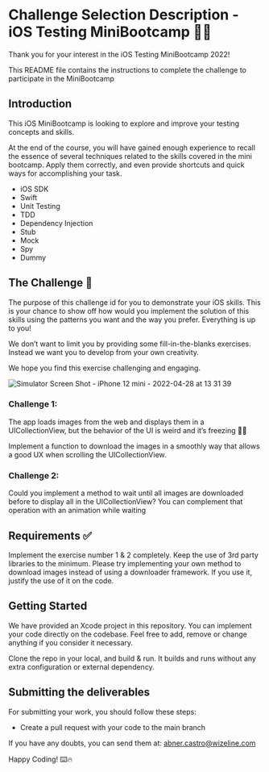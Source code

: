 # Challenge Selection Description - iOS Testing MiniBootcamp 🚀📲

Thank you for your interest in the iOS Testing MiniBootcamp 2022!

This README file contains the instructions to complete the challenge to participate in the MiniBootcamp

## Introduction
This iOS MiniBootcamp is looking to explore and improve your testing concepts and skills.

At the end of the course, you will have gained enough experience to recall the essence of several techniques related to the skills covered in the mini bootcamp. Apply them correctly, and even provide shortcuts and quick ways for accomplishing your task.

- iOS SDK
- Swift
- Unit Testing
- TDD
- Dependency Injection
- Stub
- Mock
- Spy
- Dummy

## The Challenge 🚀
The purpose of this challenge id for you to demonstrate your iOS skills. 
This is your chance to show off how would you implement the solution of this skills using the patterns you want and the way you prefer. Everything is up to you!

We don’t want to limit you by providing some fill-in-the-blanks exercises. Instead we want you to develop from your own creativity.

We hope you find this exercise challenging and engaging.

![Simulator Screen Shot - iPhone 12 mini - 2022-04-28 at 13 31 39](https://user-images.githubusercontent.com/103285773/165822469-7e755b70-b2b8-4bb4-ad8c-0f70722f350e.png)


### Challenge 1:
The app loads images from the web and displays them in a UICollectionView, but the behavior of the UI is weird and it’s freezing 😵‍💫

Implement a function to download the images in a smoothly way that allows a good UX when scrolling the UICollectionView.

### Challenge 2:
Could you implement a method to wait until all images are downloaded before to display all in the UICollectionView?
You can complement that operation with an animation while waiting


## Requirements ✅

Implement the exercise number 1 & 2 completely.
Keep the use of 3rd party libraries to the minimum.
Please try implementing your own method to download images instead of using a downloader framework. If you use it, justify the use of it on the code.

## Getting Started
We have provided an Xcode project in this repository. 
You can implement your code directly on the codebase. Feel free to add, remove or change anything if you consider it necessary.

Clone the repo in your local, and build & run. It builds and runs without any extra configuration or external dependency.

## Submitting the deliverables
For submitting your work, you should follow these steps:
- Create a pull request with your code to the main branch

If you have any doubts, you can send them at:
abner.castro@wizeline.com

Happy Coding! ⌨️🔥

